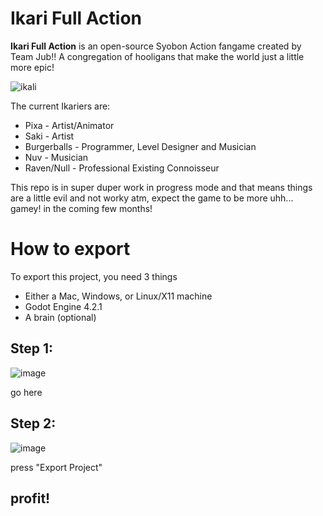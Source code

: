# Ikari Full Action
**Ikari Full Action** is an open-source Syobon Action fangame created by Team Jub!! A congregation of hooligans that make the world just a little more epic!

![ikali](https://github.com/Burgerballs/ikarifullaction/assets/107233412/4db3bd3c-1471-44b4-9445-079e8b927c4c)

The current Ikariers are:
* Pixa - Artist/Animator
*  Saki - Artist
*  Burgerballs - Programmer, Level Designer and Musician
*  Nuv - Musician
*  Raven/Null - Professional Existing Connoisseur

This repo is in super duper work in progress mode and that means things are a little evil and not worky atm, expect the game to be more uhh... gamey! in the coming few months!


# How to export

To export this project, you need 3 things

- Either a Mac, Windows, or Linux/X11 machine
- Godot Engine 4.2.1
- A brain (optional)

## Step 1:

![image](https://github.com/Burgerballs/ikarifullaction/assets/107233412/bc067845-da0a-4966-b6ea-271d1a1cec99)

go here

## Step 2:

![image](https://github.com/Burgerballs/ikarifullaction/assets/107233412/c500b8eb-6239-43fc-8d45-f27901bd331e)

press "Export Project"

## profit!
